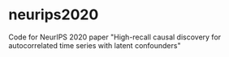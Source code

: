 # neurips2020
Code for NeurIPS 2020 paper "High-recall causal discovery for autocorrelated time series with latent confounders"

